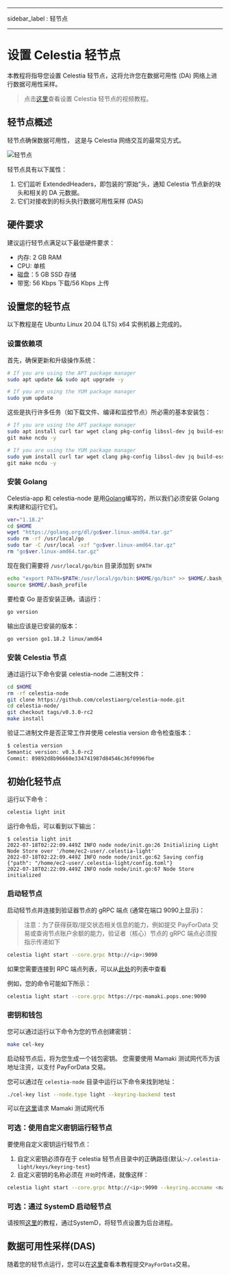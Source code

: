 - - -
sidebar_label : 轻节点
- - -

# 设置 Celestia 轻节点

本教程将指导您设置 Celestia 轻节点，这将允许您在数据可用性 (DA) 网络上进行数据可用性采样。

> 点击[这里](../developers/light-node-video.md)查看设置 Celestia 轻节点的视频教程。

## 轻节点概述

轻节点确保数据可用性， 这是与 Celestia 网络交互的最常见方式。

![轻节点](/img/nodes/LightNodes.png)

轻节点具有以下属性：

1. 它们监听 ExtendedHeaders，即包装的“原始”头，通知 Celestia 节点新的块头和相关的 DA 元数据。
2. 它们对接收到的标头执行数据可用性采样 (DAS)

## 硬件要求

建议运行轻节点满足以下最低硬件要求：

* 内存: 2 GB RAM
* CPU: 单核
* 磁盘：5 GB SSD 存储
* 带宽: 56 Kbps 下载/56 Kbps 上传

## 设置您的轻节点

以下教程是在 Ubuntu Linux 20.04 (LTS) x64 实例机器上完成的。

### 设置依赖项

首先，确保更新和升级操作系统：

```sh
# If you are using the APT package manager
sudo apt update && sudo apt upgrade -y

# If you are using the YUM package manager
sudo yum update
```

这些是执行许多任务（如下载文件、编译和监控节点）所必需的基本安装包：

```sh
# If you are using the APT package manager
sudo apt install curl tar wget clang pkg-config libssl-dev jq build-essential \
git make ncdu -y

# If you are using the YUM package manager
sudo yum install curl tar wget clang pkg-config libssl-dev jq build-essential \
git make ncdu -y
```

### 安装 Golang

Celestia-app 和 celestia-node 是用[Golang](https://go.dev/)编写的，所以我们必须安装 Golang 来构建和运行它们。

```sh
ver="1.18.2"
cd $HOME
wget "https://golang.org/dl/go$ver.linux-amd64.tar.gz"
sudo rm -rf /usr/local/go
sudo tar -C /usr/local -xzf "go$ver.linux-amd64.tar.gz"
rm "go$ver.linux-amd64.tar.gz"
```

现在我们需要将 `/usr/local/go/bin` 目录添加到 `$PATH`

```sh
echo "export PATH=$PATH:/usr/local/go/bin:$HOME/go/bin" >> $HOME/.bash_profile
source $HOME/.bash_profile
```

要检查 Go 是否安装正确，请运行：

```sh
go version
```

输出应该是已安装的版本：

```sh
go version go1.18.2 linux/amd64
```

### 安装 Celestia 节点

通过运行以下命令安装 celestia-node 二进制文件：

```sh
cd $HOME
rm -rf celestia-node
git clone https://github.com/celestiaorg/celestia-node.git
cd celestia-node/
git checkout tags/v0.3.0-rc2
make install
```

验证二进制文件是否正常工作并使用 celestia version 命令检查版本：

```sh
$ celestia version
Semantic version: v0.3.0-rc2
Commit: 89892d8b96660e334741987d84546c36f0996fbe
```

## 初始化轻节点

运行以下命令：

```sh
celestia light init
```

运行命令后，可以看到以下输出：

<!-- markdownlint-disable MD013 -->
```output
$ celestia light init
2022-07-18T02:22:09.449Z INFO node node/init.go:26 Initializing Light Node Store over '/home/ec2-user/.celestia-light'
2022-07-18T02:22:09.449Z INFO node node/init.go:62 Saving config {"path": "/home/ec2-user/.celestia-light/config.toml"}
2022-07-18T02:22:09.449Z INFO node node/init.go:67 Node Store initialized
```
<!-- markdownlint-enable MD013 -->

### 启动轻节点

启动轻节点并连接到验证器节点的 gRPC 端点 (通常在端口 9090上显示)：

> 注意：为了获得获取/提交状态相关信息的能力，例如提交 PayForData 交易或查询节点账户余额的能力，验证者（核心）节点的 gRPC 端点必须按指示传递如下

```sh
celestia light start --core.grpc http://<ip>:9090
```

如果您需要连接到 RPC 端点列表，可以从[此处](./mamaki-testnet.md#rpc-endpoints)的列表中查看

例如，您的命令可能如下所示：

```sh
celestia light start --core.grpc https://rpc-mamaki.pops.one:9090
```

### 密钥和钱包

您可以通过运行以下命令为您的节点创建密钥：

```sh
make cel-key
```

启动轻节点后，将为您生成一个钱包密钥。 您需要使用 Mamaki 测试网代币为该地址注资，以支付 PayForData 交易。

您可以通过在 `celestia-node` 目录中运行以下命令来找到地址：

```sh
./cel-key list --node.type light --keyring-backend test
```

可以在[这里](./mamaki-testnet.md#mamaki-testnet-faucet)请求 Mamaki 测试网代币

### 可选：使用自定义密钥运行轻节点

要使用自定义密钥运行轻节点：

1. 自定义密钥必须存在于 celestia 轻节点目录中的正确路径(默认:`~/.celestia-light/keys/keyring-test`)
2. 自定义密钥的名称必须在 `开始`时传递，就像这样：

```sh
celestia light start --core.grpc http://<ip>:9090 --keyring.accname <name_of_custom_key>
```

### 可选：通过 SystemD 启动轻节点

请按照[这里](./systemd.md#celestia-light-node)的教程，通过SystemD，将轻节点设置为后台进程。

## 数据可用性采样(DAS)

随着您的轻节点运行，您可以在[这里](../developers/node-tutorial.md)查看本教程提交`PayForData`交易。
